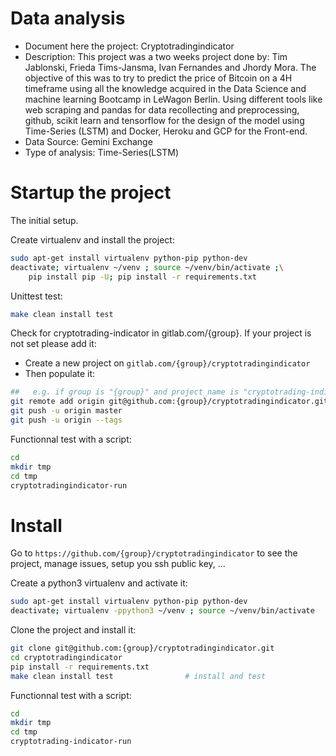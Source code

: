 # Data analysis
- Document here the project: Cryptotradingindicator
- Description: 
This project was a two weeks project done by: Tim Jablonski, Frieda Tims-Jansma, Ivan Fernandes and Jhordy Mora. The objective of this was to try to predict the price of Bitcoin on a 4H timeframe using all the knowledge acquired in the Data Science and machine learning Bootcamp in LeWagon Berlin. Using different tools like web scraping and pandas for data recollecting and preprocessing, github, scikit learn and tensorflow for the design of the model using Time-Series (LSTM) and Docker, Heroku and GCP for the Front-end.
- Data Source: Gemini Exchange
- Type of analysis: Time-Series(LSTM)


# Startup the project

The initial setup.

Create virtualenv and install the project:
```bash
sudo apt-get install virtualenv python-pip python-dev
deactivate; virtualenv ~/venv ; source ~/venv/bin/activate ;\
    pip install pip -U; pip install -r requirements.txt
```

Unittest test:
```bash
make clean install test
```

Check for cryptotrading-indicator in gitlab.com/{group}.
If your project is not set please add it:

- Create a new project on `gitlab.com/{group}/cryptotradingindicator`
- Then populate it:

```bash
##   e.g. if group is "{group}" and project_name is "cryptotrading-indicator"
git remote add origin git@github.com:{group}/cryptotradingindicator.git
git push -u origin master
git push -u origin --tags
```

Functionnal test with a script:

```bash
cd
mkdir tmp
cd tmp
cryptotradingindicator-run
```

# Install

Go to `https://github.com/{group}/cryptotradingindicator` to see the project, manage issues,
setup you ssh public key, ...

Create a python3 virtualenv and activate it:

```bash
sudo apt-get install virtualenv python-pip python-dev
deactivate; virtualenv -ppython3 ~/venv ; source ~/venv/bin/activate
```

Clone the project and install it:

```bash
git clone git@github.com:{group}/cryptotradingindicator.git
cd cryptotradingindicator
pip install -r requirements.txt
make clean install test                # install and test
```
Functionnal test with a script:

```bash
cd
mkdir tmp
cd tmp
cryptotrading-indicator-run
```
